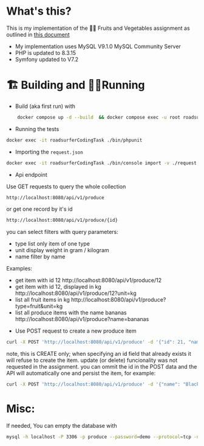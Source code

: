 # What's this?
This is my implementation of the 🍎🥕 Fruits and Vegetables assignment as outlined in [this document](assignment.md)

* My implementation uses MySQL V9.1.0 MySQL Community Server
* PHP is updated to 8.3.15
* Symfony updated to V7.2

# 🏗️ Building and 🏃🏾Running

* Build (aka first run) with
```bash
    docker compose up -d --build  && docker compose exec -u root roadsurferCodingTask sh -c 'composer install -n'
```

* Running the tests
```bash
docker exec -it roadsurferCodingTask ./bin/phpunit
```

* Importing the `request.json`
```bash
docker exec -it roadsurferCodingTask ./bin/console import -v ./request.json
```

* Api endpoint

Use GET requests to query the whole collection
```bash
http://localhost:8080/api/v1/produce
```
or get one record by it's id
```bash
http://localhost:8080/api/v1/produce/{id}
```
you can select filters with query parameters:
- type list only item of one type
- unit display weight in gram / kilogram
- name filter by name

Examples:

- get item with id 12 http://localhost:8080/api/v1/produce/12
- get item with id 12, displayed in kg http://localhost:8080/api/v1/produce/12?unit=kg
- list all fruit items in kg http://localhost:8080/api/v1/produce?type=fruit&unit=kg
- list all produce items with the name bananas http://localhost:8080/api/v1/produce?name=bananas

* Use POST request to create a new produce item

```bash
curl -X POST 'http://localhost:8080/api/v1/produce' -d '{"id": 21, "name": "Green beans", "type": "vegetable", "quantity": 150, "unit": "g"}' -H "Content-Type: application/json"
```

note, this is CREATE only; when specifying an id field that already exists it will refuse to create the item.
update (or delete) funcionality was not requested in the assignment.
you can ommit the id in the POST data and the API will automatically one and persist the item, for example:

```bash
curl -X POST 'http://localhost:8080/api/v1/produce' -d '{"name": "Black beans", "type": "vegetable", "quantity": 2, "unit": "kg"}' -H "Content-Type: application/json"
```

# Misc:
If needed, You can empty the database with
```bash
mysql -h localhost -P 3306 -p produce --password=demo --protocol=tcp -u demo -e "use produce; truncate produce;"
```
